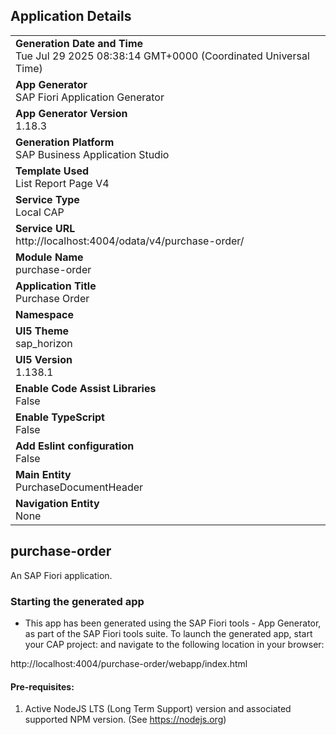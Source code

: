 ## Application Details
|               |
| ------------- |
|**Generation Date and Time**<br>Tue Jul 29 2025 08:38:14 GMT+0000 (Coordinated Universal Time)|
|**App Generator**<br>SAP Fiori Application Generator|
|**App Generator Version**<br>1.18.3|
|**Generation Platform**<br>SAP Business Application Studio|
|**Template Used**<br>List Report Page V4|
|**Service Type**<br>Local CAP|
|**Service URL**<br>http://localhost:4004/odata/v4/purchase-order/|
|**Module Name**<br>purchase-order|
|**Application Title**<br>Purchase Order|
|**Namespace**<br>|
|**UI5 Theme**<br>sap_horizon|
|**UI5 Version**<br>1.138.1|
|**Enable Code Assist Libraries**<br>False|
|**Enable TypeScript**<br>False|
|**Add Eslint configuration**<br>False|
|**Main Entity**<br>PurchaseDocumentHeader|
|**Navigation Entity**<br>None|

## purchase-order

An SAP Fiori application.

### Starting the generated app

-   This app has been generated using the SAP Fiori tools - App Generator, as part of the SAP Fiori tools suite.  To launch the generated app, start your CAP project:  and navigate to the following location in your browser:

http://localhost:4004/purchase-order/webapp/index.html

#### Pre-requisites:

1. Active NodeJS LTS (Long Term Support) version and associated supported NPM version.  (See https://nodejs.org)



